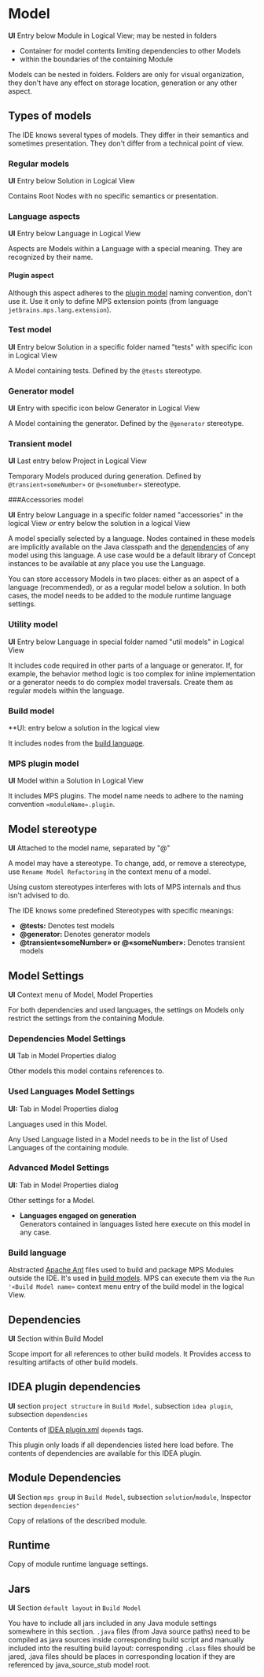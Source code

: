 # Model

**UI** Entry below Module in Logical View; may be nested in folders

- Container for model contents limiting dependencies to other Models
- within the boundaries of the containing Module

Models can be nested in folders. Folders are only for visual organization, they don't have any effect on storage location, generation or any other aspect.

## Types of models

The IDE knows several types of models. They differ in their semantics and sometimes presentation. They don't differ from a technical point of view.

### Regular models

**UI** Entry below Solution in Logical View

Contains Root Nodes with no specific semantics or presentation.

### Language aspects

**UI** Entry below Language in Logical View

Aspects are Models within a Language with a special meaning. They are recognized
by their name.

#### Plugin aspect

Although this aspect adheres to the [plugin model](#mps-plugin-model) naming convention, don't use it. Use it only to define MPS extension points (from language `jetbrains.mps.lang.extension`).

### Test model

**UI** Entry below Solution in a specific folder named "tests" with specific icon in Logical View

A Model containing tests. Defined by the `@tests` stereotype.

### Generator model
**UI** Entry with specific icon below Generator in Logical View

A Model containing the generator. Defined by the `@generator` stereotype.


### Transient model

**UI** Last entry below Project in Logical View

Temporary Models produced during generation. Defined by `@transient«someNumber»` or `@«someNumber»` stereotype.

###Accessories model

**UI** Entry below Language in a specific folder named "accessories" in the logical View *or* entry below the solution in a logical View

A model specially selected by a language. Nodes contained in these models are implicitly available on the Java classpath and the [dependencies](#dependencies) of any model using this language. A use case would be a default library of Concept instances to be available at any place you use the Language.

You can store accessory Models in two places: either as an aspect of a language (recommended), or as a regular model below a solution. In both cases, the model needs to be added to the module runtime language settings.

### Utility model

**UI** Entry below Language in special folder named "util models" in Logical View

It includes code required in other parts of a language or generator. If, for example, the behavior method logic is too complex for inline implementation or a generator needs to do complex model traversals. Create them as regular models within the language.

### Build model

**UI: entry below a solution in the logical view

It includes nodes from the  [build language](#build-language).

### MPS plugin model

**UI** Model within a Solution in Logical View

It includes MPS plugins. The model name needs to adhere to the naming convention `«moduleName».plugin`.

## Model stereotype

**UI** Attached to the model name, separated by "@"

A model may have a stereotype. To change, add, or remove a stereotype, use
`Rename Model Refactoring` in the context menu of a model.

Using custom stereotypes interferes with lots of MPS internals and thus isn't advised to do.

The IDE knows some predefined Stereotypes with specific meanings:

- **@tests:** Denotes test models
- **@generator:** Denotes generator models
- **@transient«someNumber» or @«someNumber»:** Denotes transient models


## Model Settings
**UI** Context menu of Model, Model Properties

For both dependencies and used languages, the settings on Models only restrict the settings from the containing Module.

### Dependencies Model Settings

**UI** Tab in Model Properties dialog

Other models this model contains references to.

### Used Languages Model Settings
**UI:** Tab in Model Properties dialog

Languages used in this Model.

Any Used Language listed in a Model needs to be in the list of Used Languages of the containing module.

### Advanced Model Settings
**UI:** Tab in Model Properties dialog

Other settings for a Model.

- **Languages engaged on generation**  
  Generators contained in languages listed here execute on this model in any case.

### Build language

Abstracted [Apache Ant](https://ant.apache.org/) files used to build and package MPS Modules outside the IDE.
It's used in [build models](#build-model). MPS can execute them via the `Run '«Build Model name»` context menu entry of the build model in the logical View.

## Dependencies

**UI** Section within Build Model

Scope import for all references to other build models.
It Provides access to resulting artifacts of other build models.

## IDEA plugin dependencies

**UI** section `project structure` in `Build Model`, subsection `idea plugin`, subsection `dependencies`

Contents of [IDEA plugin.xml](https://plugins.jetbrains.com/docs/intellij/plugin-configuration-file.html) `depends` tags.

This plugin only loads if all dependencies listed here load before. The contents of dependencies are available for this IDEA plugin.

## Module Dependencies

**UI** Section `mps group` in `Build Model`, subsection `solution`/`module`, Inspector section `dependencies"`

Copy of relations of the described module.

## Runtime

Copy of module runtime language settings.

## Jars

**UI** Section `default layout` in `Build Model`

You have to include all jars included in any Java module settings somewhere in this section.
`.java` files (from Java source paths) need to be compiled as java sources inside corresponding build script and manually included into the resulting build layout: corresponding `.class` files should be jared, .java files should be places in corresponding location if they are referenced by java_source_stub model root.
